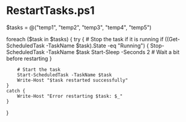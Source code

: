 # RestartTasks.ps1
$tasks = @("temp1", "temp2", "temp3", "temp4", "temp5")

foreach ($task in $tasks) {
    try {
        # Stop the task if it is running
        if ((Get-ScheduledTask -TaskName $task).State -eq "Running") {
            Stop-ScheduledTask -TaskName $task
            Start-Sleep -Seconds 2 # Wait a bit before restarting
        }

        # Start the task
        Start-ScheduledTask -TaskName $task
        Write-Host "$task restarted successfully"
    }
    catch {
        Write-Host "Error restarting $task: $_"
    }
}
